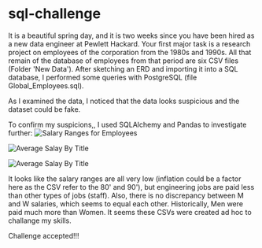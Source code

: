 # sql-challenge

It is a beautiful spring day, and it is two weeks since you have been hired as a new data engineer at Pewlett Hackard. Your first major task is a research project on employees of the corporation from the 1980s and 1990s. All that remain of the database of employees from that period are six CSV files (Folder 'New Data').
After sketching an ERD and importing it into a SQL database, I performed some queries with PostgreSQL (file Global_Employees.sql).

As I examined the data, I noticed that the data looks suspicious and the dataset could be fake. 

To confirm my suspicions,, I used SQLAlchemy and Pandas to investigate further:
![Salary Ranges for Employees](https://github.com/AliceSartori/sql-challenge/blob/main/Salary%20ranges%20for%20employees.png)


![Average Salay By Title](https://github.com/AliceSartori/sql-challenge/blob/main/Average%20salary%20by%20Title.png)


![Average Salay By Title](https://github.com/AliceSartori/sql-challenge/blob/main/Average%20salary%20by%20Sex.png)

It looks like the salary ranges are all very low (inflation could be a factor here as the CSV refer to the 80' and 90'), but engineering jobs are paid less than other types of jobs (staff). 
Also, there is no discrepancy between M and W salaries, which seems to equal each other. Historically, Men were paid much more than Women.
It seems these CSVs were created ad hoc to challange my skills.

Challenge accepted!!!
